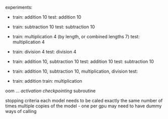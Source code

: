 experiments:
- train: addition 10
  test: addition 10
- train: subtraction 10
  test: subtraction 10
- train: multiplication 4 (by length, or combined lengths 7)
  test: multiplication 4
- train: division 4
  test: division 4
- train: addition 10, subtraction 10
  test: addition 10
  test: subtraction 10
- train: addition 10, subtraction 10, multiplication, division
  test: 

- train: addition
  train: multiplication

oom ... *activation checkpointing*
subroutine


stopping criteria
each model needs to be caled exactly the same number of times
multiple copies of the model - one per gpu
may need to have dummy ways of calling
